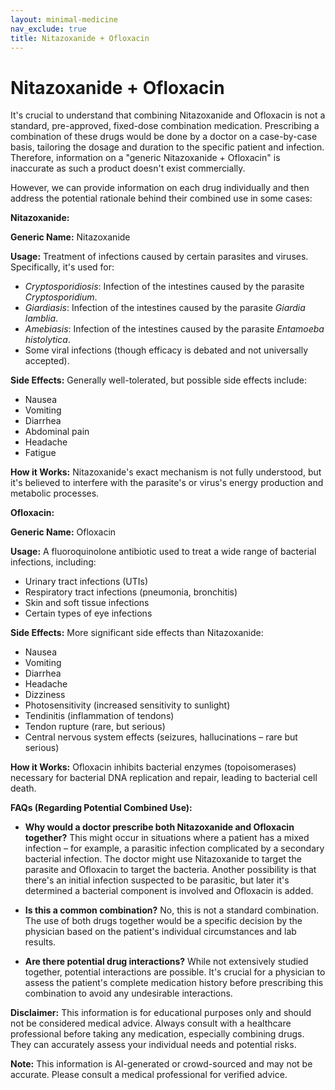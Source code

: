 ```yaml
---
layout: minimal-medicine
nav_exclude: true
title: Nitazoxanide + Ofloxacin
---
```


# Nitazoxanide + Ofloxacin

It's crucial to understand that combining Nitazoxanide and Ofloxacin is not a standard, pre-approved, fixed-dose combination medication.  Prescribing a combination of these drugs would be done by a doctor on a case-by-case basis, tailoring the dosage and duration to the specific patient and infection.  Therefore, information on a "generic Nitazoxanide + Ofloxacin" is inaccurate as such a product doesn't exist commercially.


However, we can provide information on each drug individually and then address the potential rationale behind their combined use in some cases:

**Nitazoxanide:**

**Generic Name:** Nitazoxanide

**Usage:**  Treatment of infections caused by certain parasites and viruses.  Specifically, it's used for:

* *Cryptosporidiosis*:  Infection of the intestines caused by the parasite _Cryptosporidium_.
* *Giardiasis*: Infection of the intestines caused by the parasite _Giardia lamblia_.
* *Amebiasis*: Infection of the intestines caused by the parasite _Entamoeba histolytica_.
* Some viral infections (though efficacy is debated and not universally accepted).

**Side Effects:**  Generally well-tolerated, but possible side effects include:

* Nausea
* Vomiting
* Diarrhea
* Abdominal pain
* Headache
* Fatigue


**How it Works:** Nitazoxanide's exact mechanism is not fully understood, but it's believed to interfere with the parasite's or virus's energy production and metabolic processes.


**Ofloxacin:**

**Generic Name:** Ofloxacin

**Usage:**  A fluoroquinolone antibiotic used to treat a wide range of bacterial infections, including:

* Urinary tract infections (UTIs)
* Respiratory tract infections (pneumonia, bronchitis)
* Skin and soft tissue infections
* Certain types of eye infections


**Side Effects:**  More significant side effects than Nitazoxanide:

* Nausea
* Vomiting
* Diarrhea
* Headache
* Dizziness
* Photosensitivity (increased sensitivity to sunlight)
* Tendinitis (inflammation of tendons)
* Tendon rupture (rare, but serious)
*  Central nervous system effects (seizures, hallucinations – rare but serious)


**How it Works:** Ofloxacin inhibits bacterial enzymes (topoisomerases) necessary for bacterial DNA replication and repair, leading to bacterial cell death.


**FAQs (Regarding Potential Combined Use):**

* **Why would a doctor prescribe both Nitazoxanide and Ofloxacin together?**  This might occur in situations where a patient has a mixed infection – for example, a parasitic infection complicated by a secondary bacterial infection. The doctor might use Nitazoxanide to target the parasite and Ofloxacin to target the bacteria.  Another possibility is that there's an initial infection suspected to be parasitic, but later it's determined a bacterial component is involved and Ofloxacin is added.


* **Is this a common combination?** No, this is not a standard combination.  The use of both drugs together would be a specific decision by the physician based on the patient's individual circumstances and lab results.


* **Are there potential drug interactions?**  While not extensively studied together, potential interactions are possible.  It's crucial for a physician to assess the patient's complete medication history before prescribing this combination to avoid any undesirable interactions.


**Disclaimer:** This information is for educational purposes only and should not be considered medical advice.  Always consult with a healthcare professional before taking any medication, especially combining drugs.  They can accurately assess your individual needs and potential risks.


**Note:** This information is AI-generated or crowd-sourced and may not be accurate. Please consult a medical professional for verified advice.